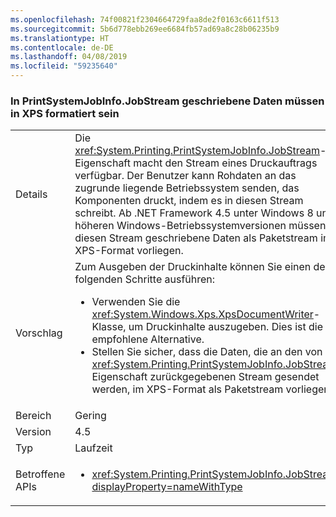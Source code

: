 ```yaml
---
ms.openlocfilehash: 74f00821f2304664729faa8de2f0163c6611f513
ms.sourcegitcommit: 5b6d778ebb269ee6684fb57ad69a8c28b06235b9
ms.translationtype: HT
ms.contentlocale: de-DE
ms.lasthandoff: 04/08/2019
ms.locfileid: "59235640"
---
```

### <a name="data-written-to-printsystemjobinfojobstream-must-be-in-xps-format"></a>In PrintSystemJobInfo.JobStream geschriebene Daten müssen in XPS formatiert sein

|   |   |
|---|---|
|Details|Die <xref:System.Printing.PrintSystemJobInfo.JobStream>-Eigenschaft macht den Stream eines Druckauftrags verfügbar. Der Benutzer kann Rohdaten an das zugrunde liegende Betriebssystem senden, das Komponenten druckt, indem es in diesen Stream schreibt. Ab .NET Framework 4.5 unter Windows 8 und höheren Windows-Betriebssystemversionen müssen in diesen Stream geschriebene Daten als Paketstream im XPS-Format vorliegen.|
|Vorschlag|Zum Ausgeben der Druckinhalte können Sie einen der folgenden Schritte ausführen:<ul><li>Verwenden Sie die <xref:System.Windows.Xps.XpsDocumentWriter>-Klasse, um Druckinhalte auszugeben. Dies ist die empfohlene Alternative.</li><li>Stellen Sie sicher, dass die Daten, die an den von der <xref:System.Printing.PrintSystemJobInfo.JobStream>-Eigenschaft zurückgegebenen Stream gesendet werden, im XPS-Format als Paketstream vorliegen.</li></ul>|
|Bereich|Gering|
|Version|4.5|
|Typ|Laufzeit|
|Betroffene APIs|<ul><li><xref:System.Printing.PrintSystemJobInfo.JobStream?displayProperty=nameWithType></li></ul>|
